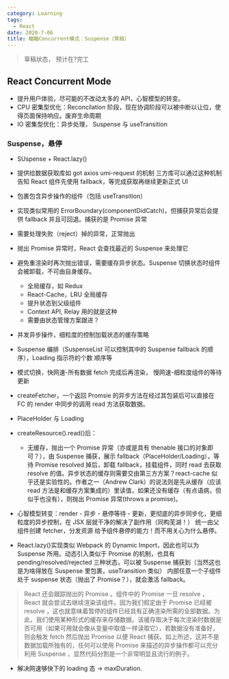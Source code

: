 ```yaml
---
category: Learning
tags:
  - React
date: 2020-7-06
title: 瞄瞄Concurrent模式：Suspense（草稿）
---
```


> 草稿状态， 预计在?完工

## React Concurrent Mode

- 提升用户体验，尽可能的不改动太多的 API，心智模型的转变。
- CPU 密集型优化：Reconcilation 阶段，现在协调阶段可以被中断以让位，使得页面保持响应。废弃生命周期
- IO 密集型优化：异步处理， Suspense 与 useTransition

### Suspense，悬停

- SUspense + React.lazy()
- 提供给数据获取库如 got axios umi-request 的机制 三方库可以通过这种机制告知 React 组件先使用 fallback，等完成获取再继续更新正式 UI
- 包裹包含异步操作的组件（包括 useTransition）
- 实现类似常用的 ErrorBoundary(componentDidCatch)，但捕获异常后会提供 fallback 并且可回退。捕获的是 Promise 异常
- 需要处理失败（reject）掉的异常，正常抛出
- 抛出 Promise 异常时，React 会查找最近的 Suspense 来处理它
- 避免重渲染时再次抛出错误，需要缓存异步状态。Suspense 切换状态时组件会被卸载，不可由自身缓存。
  - 全局缓存，如 Redux
  - React-Cache，LRU 全局缓存
  - 提升状态到父级组件
  - Context API, Relay 用的就是这种
  - 需要由状态管理方案跟进？
- 并发异步操作，细粒度的控制加载状态的缓存策略
- Suspense 编排（SuspenseList 可以控制其中的 Suspense fallback 的顺序），Loading 指示符的个数 顺序等
- 模式切换，快网速-所有数据 fetch 完成后再渲染， 慢网速-细粒度组件的等待更新
- createFetcher，一个返回 Promsie 的异步方法在经过其包装后可以直接在 FC 的 render 中同步的调用 read 方法获取数据。
- PlaceHolder 与 Loading
- createResource().read()后：

  - 无缓存，抛出一个 Promise 异常（亦或是具有 thenable 接口的对象即可？），由 Suspense 捕获，展示 fallback（PlaceHolder/Loading），等待 Promise resolved 掉后，卸载 fallback，挂载组件，同时 read 去获取 resolve 的值。异步状态的缓存则需要交由第三方方案？react-cache 似乎还是实验性的。作者之一（Andrew Clark）的说法则是先从缓存（应该 read 方法是和缓存方案集成的）里读值，如果还没有缓存（有点语病，但似乎也没有），则抛出 Promise 异常(throws a promise)。

- 心智模型转变：render - 异步 - 悬停等待 - 更新，更彻底的异步同步化，更细粒度的异步控制，在 JSX 层就干净的解决了副作用（同构芜湖！） 统一由父组件创建 fetcher，分发资源 给予组件悬停的能力！而不用关心为什么悬停。
- React.lazy()实现类似 Webpack 的 Dynamic Import，因此也可以为 Suspense 所用。动态引入类似于 Promise 的机制，也具有 pending/resolved/rejected 三种状态，可以被 Suspense 捕获到（当然这也是为啥得放在 Suspense 里包裹，useTransition 类似） 内部任意一个子组件处于 suspense 状态（抛出了 Promise？），就会激活 fallback。

> React 还会跟踪抛出的 Promise 。组件中的 Promise 一旦 resolve ，React 就会尝试去继续渲染该组件。因为我们假定由于 Promise 已经被 resolve ，这也就意味着暂停的组件已经具有正确渲染所需的全部数据。为此，我们使用某种形式的缓存来存储数据。该缓存取决于每次渲染时数据是否可用（如果可用就会像从变量中取值一样读取它），若数据没有准备好，则会触发 fetch 然后抛出 Promise 以便 React 捕获。如上所述，这并不是数据加载所独有的，任何可以使用 Promise 来描述的异步操作都可以充分利用 Suspense ，显然代码分割是一个非常明显且流行的例子。

- 解决网速够快下的 loading 态 -> maxDuration.
